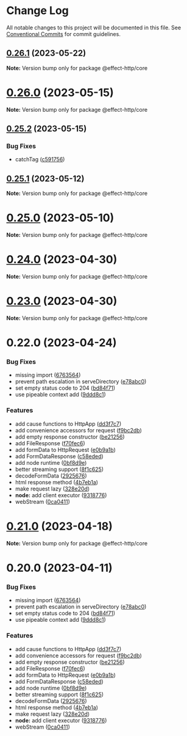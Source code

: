 # Change Log

All notable changes to this project will be documented in this file.
See [Conventional Commits](https://conventionalcommits.org) for commit guidelines.

## [0.26.1](https://github.com/tim-smart/effect-http/compare/v0.26.0...v0.26.1) (2023-05-22)

**Note:** Version bump only for package @effect-http/core





# [0.26.0](https://github.com/tim-smart/effect-http/compare/v0.25.2...v0.26.0) (2023-05-15)

**Note:** Version bump only for package @effect-http/core





## [0.25.2](https://github.com/tim-smart/effect-http/compare/v0.25.1...v0.25.2) (2023-05-15)


### Bug Fixes

* catchTag ([c591756](https://github.com/tim-smart/effect-http/commit/c5917564ad2f7c72546c65e1a91a6d3a95bb3be9))





## [0.25.1](https://github.com/tim-smart/effect-http/compare/v0.25.0...v0.25.1) (2023-05-12)

**Note:** Version bump only for package @effect-http/core





# [0.25.0](https://github.com/tim-smart/effect-http/compare/v0.24.2...v0.25.0) (2023-05-10)

**Note:** Version bump only for package @effect-http/core





# [0.24.0](https://github.com/tim-smart/effect-http/compare/v0.23.0...v0.24.0) (2023-04-30)

**Note:** Version bump only for package @effect-http/core





# [0.23.0](https://github.com/tim-smart/effect-http/compare/v0.22.4...v0.23.0) (2023-04-30)

**Note:** Version bump only for package @effect-http/core





# 0.22.0 (2023-04-24)


### Bug Fixes

* missing import ([6763564](https://github.com/tim-smart/effect-http/commit/6763564fbdeceaf42f17abb1419a4f34095ac08f))
* prevent path escalation in serveDirectory ([e78abc0](https://github.com/tim-smart/effect-http/commit/e78abc01983660a8c1da83720501d4b3aa1c7b74))
* set empty status code to 204 ([bd84f71](https://github.com/tim-smart/effect-http/commit/bd84f71e9d7281ab702ce9f69d6f3559cc86aae1))
* use pipeable context add ([9ddd8c1](https://github.com/tim-smart/effect-http/commit/9ddd8c12cf41a0186abb881c7208b7e9d9f46516))


### Features

* add cause functions to HttpApp ([dd3f7c7](https://github.com/tim-smart/effect-http/commit/dd3f7c787bc6691b1f5d60a79c301451b0134c11))
* add convenience accessors for request ([f9bc2db](https://github.com/tim-smart/effect-http/commit/f9bc2db066c62d215203cbe9c6deb09356e4904d))
* add empty response constructor ([be21256](https://github.com/tim-smart/effect-http/commit/be212564d88578f09a2bd8d6dade81fcc25ff038))
* add FileResponse ([f70fec6](https://github.com/tim-smart/effect-http/commit/f70fec65bc4e43670641209d1239deecb700cd63))
* add formData to HttpRequest ([e0b9a1b](https://github.com/tim-smart/effect-http/commit/e0b9a1bc31466803e560e7904126b9337ab9236e))
* add FormDataResponse ([c58eded](https://github.com/tim-smart/effect-http/commit/c58eded1938552f7f9e57d18913b0e5f87e7052a))
* add node runtime ([0bf8d9e](https://github.com/tim-smart/effect-http/commit/0bf8d9ec73c7471b895b11491d9ce8b41a0efe20))
* better streaming support ([8f1c625](https://github.com/tim-smart/effect-http/commit/8f1c625e5c613f544887dd0f64ef812e8899f8b7))
* decodeFormData ([2925676](https://github.com/tim-smart/effect-http/commit/2925676e12043cd7a44e6c10ee2e6958ab61995e))
* html response method ([4b7eb1a](https://github.com/tim-smart/effect-http/commit/4b7eb1abdd0cd4493b4fd59478b5e3b3ca6173e6))
* make request lazy ([328e20d](https://github.com/tim-smart/effect-http/commit/328e20dafef29964abd713c07d69712d9bc69c82))
* **node:** add client executor ([9318776](https://github.com/tim-smart/effect-http/commit/93187762b1c75cf7d15ad282f37b8c76655a4127))
* webStream ([0ca0411](https://github.com/tim-smart/effect-http/commit/0ca04117c9b7fdaa2c6155902994ae18ca56ab14))





# [0.21.0](https://github.com/tim-smart/effect-http/compare/@effect-http/core@0.20.0...@effect-http/core@0.21.0) (2023-04-18)

**Note:** Version bump only for package @effect-http/core





# 0.20.0 (2023-04-11)


### Bug Fixes

* missing import ([6763564](https://github.com/tim-smart/effect-http/commit/6763564fbdeceaf42f17abb1419a4f34095ac08f))
* prevent path escalation in serveDirectory ([e78abc0](https://github.com/tim-smart/effect-http/commit/e78abc01983660a8c1da83720501d4b3aa1c7b74))
* set empty status code to 204 ([bd84f71](https://github.com/tim-smart/effect-http/commit/bd84f71e9d7281ab702ce9f69d6f3559cc86aae1))
* use pipeable context add ([9ddd8c1](https://github.com/tim-smart/effect-http/commit/9ddd8c12cf41a0186abb881c7208b7e9d9f46516))


### Features

* add cause functions to HttpApp ([dd3f7c7](https://github.com/tim-smart/effect-http/commit/dd3f7c787bc6691b1f5d60a79c301451b0134c11))
* add convenience accessors for request ([f9bc2db](https://github.com/tim-smart/effect-http/commit/f9bc2db066c62d215203cbe9c6deb09356e4904d))
* add empty response constructor ([be21256](https://github.com/tim-smart/effect-http/commit/be212564d88578f09a2bd8d6dade81fcc25ff038))
* add FileResponse ([f70fec6](https://github.com/tim-smart/effect-http/commit/f70fec65bc4e43670641209d1239deecb700cd63))
* add formData to HttpRequest ([e0b9a1b](https://github.com/tim-smart/effect-http/commit/e0b9a1bc31466803e560e7904126b9337ab9236e))
* add FormDataResponse ([c58eded](https://github.com/tim-smart/effect-http/commit/c58eded1938552f7f9e57d18913b0e5f87e7052a))
* add node runtime ([0bf8d9e](https://github.com/tim-smart/effect-http/commit/0bf8d9ec73c7471b895b11491d9ce8b41a0efe20))
* better streaming support ([8f1c625](https://github.com/tim-smart/effect-http/commit/8f1c625e5c613f544887dd0f64ef812e8899f8b7))
* decodeFormData ([2925676](https://github.com/tim-smart/effect-http/commit/2925676e12043cd7a44e6c10ee2e6958ab61995e))
* html response method ([4b7eb1a](https://github.com/tim-smart/effect-http/commit/4b7eb1abdd0cd4493b4fd59478b5e3b3ca6173e6))
* make request lazy ([328e20d](https://github.com/tim-smart/effect-http/commit/328e20dafef29964abd713c07d69712d9bc69c82))
* **node:** add client executor ([9318776](https://github.com/tim-smart/effect-http/commit/93187762b1c75cf7d15ad282f37b8c76655a4127))
* webStream ([0ca0411](https://github.com/tim-smart/effect-http/commit/0ca04117c9b7fdaa2c6155902994ae18ca56ab14))
